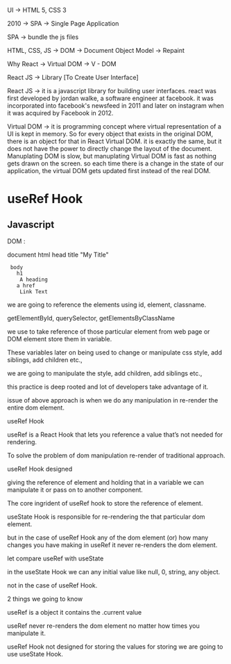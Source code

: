 UI -> HTML 5, CSS 3

2010 -> SPA -> Single Page Application

SPA -> bundle the js files

HTML, CSS, JS -> DOM -> Document Object Model -> Repaint

Why React -> Virtual DOM -> V - DOM

React JS -> Library [To Create User Interface]

React JS -> it is a javascript library for building user interfaces. react was first developed by jordan walke, a software engineer at facebook. it was incorporated into facebook's newsfeed in 2011 and later on instagram when it was acquired by Facebook in 2012. 

Virtual DOM -> it is programming concept where virtual representation of a UI is kept in memory. So for every object that exists in the original DOM, there is an object for that in React Virtual DOM. it is exactly the same, but it does not have the power to directly change the layout of the document. Manuplating DOM is slow, but manuplating Virtual DOM is fast as nothing gets drawn on the screen. so each time there is a change in the state of our application, the virtual DOM gets updated first instead of the real DOM.



# useRef Hook

Javascript
----------
DOM :

document
   html
     head
       title
         "My Title"

     body
       h1
        A heading
       a href
        Link Text

we are going to reference the elements using id, element, classname.

getElementById,
querySelector,
getElementsByClassName

we use to take reference of those particular element from web page or DOM element store them in variable.

These variables later on being used to change or manipulate css style, add siblings, add children etc.,

we are going to manipulate the style, add children, add siblings etc.,

this practice is deep rooted and lot of developers take advantage of it.

issue of above approach is when we do any manipulation in re-render the entire dom element.

useRef Hook

useRef is a React Hook that lets you reference a value that’s not needed for rendering.

To solve the problem of dom manipulation re-render of traditional approach. 

useRef Hook designed

giving the reference of element and holding that in a variable we can manipulate it or pass on to another component.

The core ingrident of useRef hook to store the reference of element.

useState Hook is responsible for re-rendering the that particular dom element.

but in the case of useRef Hook any of the dom element (or) how many changes you have making in useRef it never re-renders the dom element.

let compare useRef with useState

in the useState Hook we can any initial value like null, 0, string, any object.

not in the case of useRef Hook.

2 things we going to know

useRef is a object it contains the .current value

useRef never re-renders the dom element no matter how times you manipulate it.

useRef Hook not designed for storing the values for storing we are going to use useState Hook.




